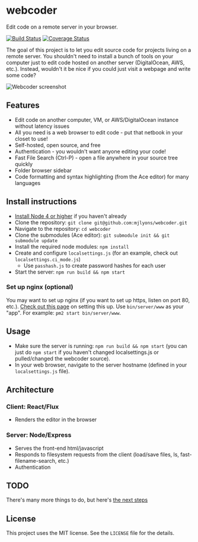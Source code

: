 # webcoder

Edit code on a remote server in your browser.

[![Build Status](https://travis-ci.org/mjlyons/webcoder.svg?branch=master)](https://travis-ci.org/mjlyons/webcoder)
[![Coverage Status](https://coveralls.io/repos/mjlyons/webcoder/badge.svg?branch=master&service=github)](https://coveralls.io/github/mjlyons/webcoder?branch=master)

The goal of this project is to let you edit source code for projects living on a
remote server. You shouldn't need to install a bunch of tools on your computer just to 
edit code hosted on another server (DigitalOcean, AWS, etc.). Instead, wouldn't it be nice
if you could just visit a webpage and write some code?

![Webcoder screenshot](https://www.dropbox.com/s/k7w4yljfgtfr0xc/Screenshot%202016-01-23%2021.01.20.png?raw=1)

## Features

* Edit code on another computer, VM, or AWS/DigitalOcean instance without latency issues
* All you need is a web browser to edit code - put that netbook in your closet to use!
* Self-hosted, open source, and free
* Authentication - you wouldn't want anyone editing your code!
* Fast File Search (Ctrl-P) - open a file anywhere in your source tree quickly
* Folder browser sidebar
* Code formatting and syntax highlighting (from the Ace editor) for many languages

## Install instructions

* [Install Node 4 or higher](https://nodejs.org/en/) if you haven't already
* Clone the repository: `git clone git@github.com:mjlyons/webcoder.git`
* Navigate to the repository: `cd webcoder`
* Clone the submodules (Ace editor): `git submodule init && git submodule update`
* Install the required node modules: `npm install`
* Create and configure `localsettings.js` (for an example, check out `localsettings.ci_mode.js`)
  * Use `passhash.js` to create password hashes for each user
* Start the server: `npm run build && npm start`

### Set up nginx (optional)

You may want to set up nginx (if you want to set up https, listen on port 80, etc.). [Check out this page](https://www.digitalocean.com/community/tutorials/how-to-set-up-a-node-js-application-for-production-on-ubuntu-14-04) on setting this up. Use `bin/server/www` as your "app". For example: `pm2 start bin/server/www`.

## Usage

* Make sure the server is running: `npm run build && npm start` (you can just do `npm start` if you haven't changed localsettings.js or pulled/changed the webcoder source).
* In your web browser, navigate to the server hostname (defined in your `localsettings.js` file).

## Architecture

### Client: React/Flux

* Renders the editor in the browser

### Server: Node/Express

* Serves the front-end html/javascript
* Responds to filesystem requests from the client (load/save files, ls, fast-filename-search, etc.)
* Authentication

## TODO

There's many more things to do, but here's [the next steps](https://paper.dropbox.com/doc/Webcoder-todo-tBEymxvwsMrI8GkaaAeHj)

## License

This project uses the MIT license. See the `LICENSE` file for the details.
